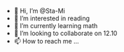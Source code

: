 - 👋 Hi, I’m @Sta-Mi
- 👀 I’m interested in reading
- 🌱 I’m currently learning math
- 💞️ I’m looking to collaborate on 12.10
- 📫 How to reach me ...

<!---
Sta-Mi/Sta-Mi is a ✨ special ✨ repository because its `README.md` (this file) appears on your GitHub profile.
You can click the Preview link to take a look at your changes.
--->
